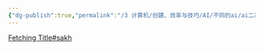 ```yaml
---
{"dg-publish":true,"permalink":"/3 计算机/创建、效率与技巧/AI/不同的ai/ai二次开发应用/gpt-computer-assistant/","title":"gpt-computer-assistant"}
---
```


[Fetching Title#sakh](https://github.com/onuratakan/gpt-computer-assistant?tab=readme-ov-file)